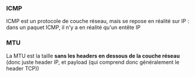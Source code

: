 ### ICMP
ICMP est un protocole de couche réseau, mais se repose en réalité sur IP : dans un paquet ICMP, il n'y a en réalité qu'un entête IP

### MTU
La MTU est la taille **sans les headers en dessous de la couche réseau** (donc juste header IP, et payload (qui comprend donc généralement le header TCP))